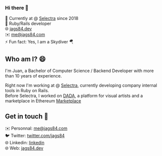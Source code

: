 ### Hi there 👋

🏢 Currently at @ [Selectra](https://selectra.es/) since 2018<br>
💎 Ruby/Rails developer<br>
🌐 [jags84.dev](https://jags84.dev/)<br>
✉️ me@jags84.com<br>
⚡ Fun fact: Yes, I am a Skydiver 🪂

## Who am I? 😄

I'm Juan, a Bachelor of Computer Science / Backend Developer with more than 10 years of experience.<br>

Right now I'm working at @ [Selectra](https://selectra.com/), currently developing company internal tools in Ruby on Rails.<br>
Before Selectra, I worked on [DADA](https://dada.nyc), a platform for visual artists and a marketplace in Ethereum [Marketplace](https://dada.nyc/artgallery)

## Get in touch 🤝

✉️ Personnal: me@jags84.com<br>
🐦 Twitter: [twitter.com/jags84](https://twitter.com/jags84)<br>
🌐 Linkedin: [linkedin](https://www.linkedin.com/in/jags84/)<br>
🌐 Web: [jags84.dev](https://jags84.dev/)<br>
